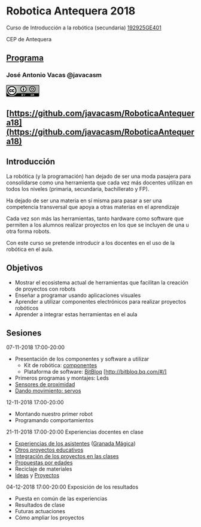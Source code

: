 # Robotica Antequera 2018

Curso de Introducción a la robótica (secundaria) [192925GE401](https://www.juntadeandalucia.es/educacion/secretariavirtual/consultaCEP/actividad/192925GE401/)

CEP de Antequera

## [Programa](./README.md)

### José Antonio Vacas @javacasm

![cc](./images/CCbySQ_88x31.png)

## [https://github.com/javacasm/RoboticaAntequera18](https://github.com/javacasm/RoboticaAntequera18)

## Introducción

La robótica (y la programación) han dejado de ser una moda pasajera para consolidarse como una herramienta que cada vez más docentes utilizan en todos los niveles (primaria, secundaria, bachillerato y FP).

Ha dejado de ser una materia en sí misma para pasar a ser una competencia transversal que apoya a otras materias en el aprendizaje

Cada vez son más las herramientas, tanto hardware como software que permiten a los alumnos realizar proyectos en los que se incluyen de una u otra forma robots.

Con este curso se pretende introducir a los docentes en el uso de la robótica en el aula.

## Objetivos

* Mostrar el ecosistema actual de herramientas que facilitan la creación de proyectos con robots
* Enseñar a programar usando aplicaciones visuales
* Aprender a utilizar componentes electrónicos para realizar proyectos robóticos
* Aprender a integrar estas herramientas en el aula

## Sesiones

07-11-2018 17:00-20:00

* Presentación de los componentes y software a utilizar
  * Kit de robótica: [componentes](./Componentes.md)
  * Plataforma de software: [BitBloq](./BitBloq.md) [http://bitbloq.bq.com/#/]
* Primeros programas y montajes: Leds
* [Sensores de proximidad](./proyectos/NoTeCaigasx2.bitbloq)
* [Dando movimiento: servos](./proyectos/Ptenciometro_y_servo.bitbloq)

12-11-2018 17:00-20:00
* Montando nuestro primer robot
* Programando comportamientos

21-11-2018 17:00-20:00
Experiencias docentes en clase
* [Experiencias de los asistentes](./TrabajoEnElAula.md) ([Granada Mágica](./granadaMagica.md))
* [Otros proyectos educativos](./RoboticaComoExcusa.md)
* [Integración de los proyectos en las clases](./RoboticaAula.md)
* [Propuestas por edades](./PropuestasTecnologiaEdades.md)
* Reciclaje de materiales
* [Ideas](./ideas.md) y [Proyectos](./Proyectos.md)

04-12-2018 17:00-20:00
Exposición de los resultados
* Puesta en común de las experiencias
* Resultados de clase
* Futuras actuaciones
* Cómo ampliar los proyectos
